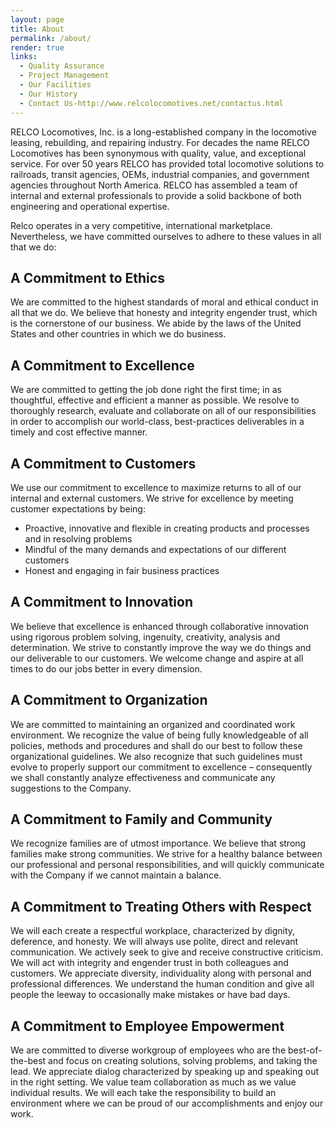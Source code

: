 ```yaml
---
layout: page
title: About
permalink: /about/
render: true
links:
  - Quality Assurance
  - Project Management
  - Our Facilities
  - Our History
  - Contact Us-http://www.relcolocomotives.net/contactus.html
---
```

RELCO Locomotives, Inc. is a long-established company in the locomotive leasing, rebuilding, and repairing industry.  For decades the name RELCO Locomotives has been synonymous with quality, value, and exceptional service. For over 50 years RELCO has provided total locomotive solutions to railroads, transit agencies, OEMs, industrial companies, and government agencies throughout North America. RELCO has assembled a team of internal and external professionals to provide a solid backbone of both engineering and operational expertise.

Relco operates in a very competitive, international marketplace.  Nevertheless, we have committed ourselves to adhere to these values in all that we do:

## A Commitment to Ethics
We are committed to the highest standards of moral and ethical conduct in all that we do.  We believe that honesty and integrity engender trust, which is the cornerstone of our business.  We abide by the laws of the United States and other countries in which we do business.

## A Commitment to Excellence
We are committed to getting the job done right the first time; in as thoughtful, effective and efficient a manner as possible.  We resolve to thoroughly research, evaluate and collaborate on all of our responsibilities in order to accomplish our world-class, best-practices deliverables in a timely and cost effective manner.

## A Commitment to Customers
We use our commitment to excellence to maximize returns to all of our internal and external customers. We strive for excellence by meeting customer expectations by being:

* Proactive, innovative and flexible in creating products and processes and in resolving problems
* Mindful of the many demands and expectations of our different customers
* Honest and engaging in fair business practices

## A Commitment to Innovation
We believe that excellence is enhanced through collaborative innovation using rigorous problem solving, ingenuity, creativity, analysis and determination.  We strive to constantly improve the way we do things and our deliverable to our customers.   We welcome change and aspire at all times to do our jobs better in every dimension.


## A Commitment to Organization
We are committed to maintaining an organized and coordinated work environment.  We recognize the value of being fully knowledgeable of all policies, methods and procedures and shall do our best to follow these organizational guidelines.  We also recognize that such guidelines must evolve to properly support our commitment to excellence – consequently we shall constantly analyze effectiveness and communicate any suggestions to the Company.


## A Commitment to Family and Community
We recognize families are of utmost importance.  We believe that strong families make strong communities.  We strive for a healthy balance between our professional and personal responsibilities, and will quickly communicate with the Company if we cannot maintain a balance.


## A Commitment to Treating Others with Respect
We will each create a respectful workplace, characterized by dignity, deference, and honesty.  We will always use polite, direct and relevant communication.  We actively seek to give and receive constructive criticism.  We will act with integrity and engender trust in both colleagues and customers. We appreciate diversity, individuality along with personal and professional differences.   We understand the human condition and give all people the leeway to occasionally make mistakes or have bad days.


## A Commitment to Employee Empowerment
We are committed to diverse workgroup of employees who are the best-of-the-best and focus on creating solutions, solving problems, and taking the lead.  We appreciate dialog characterized by speaking up and speaking out in the right setting.  We value team collaboration as much as we value individual results.    We will each take the responsibility to build an environment where we can be proud of our accomplishments and enjoy our work.
